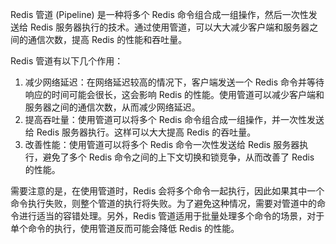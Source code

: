 Redis 管道 (Pipeline) 是一种将多个 Redis 命令组合成一组操作，然后一次性发送给 Redis 服务器执行的技术。通过使用管道，可以大大减少客户端和服务器之间的通信次数，提高 Redis 的性能和吞吐量。

Redis 管道有以下几个作用：

1. 减少网络延迟：在网络延迟较高的情况下，客户端发送一个 Redis 命令并等待响应的时间可能会很长，这会影响 Redis 的性能。使用管道可以减少客户端和服务器之间的通信次数，从而减少网络延迟。
2. 提高吞吐量：使用管道可以将多个 Redis 命令组合成一组操作，并一次性发送给 Redis 服务器执行。这样可以大大提高 Redis 的吞吐量。
3. 改善性能：使用管道可以将多个 Redis 命令一次性发送给 Redis 服务器执行，避免了多个 Redis 命令之间的上下文切换和锁竞争，从而改善了 Redis 的性能。

需要注意的是，在使用管道时，Redis 会将多个命令一起执行，因此如果其中一个命令执行失败，则整个管道的执行将失败。为了避免这种情况，需要对管道中的命令进行适当的容错处理。另外，Redis 管道适用于批量处理多个命令的场景，对于单个命令的执行，使用管道反而可能会降低 Redis 的性能。
